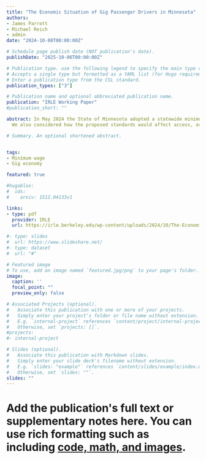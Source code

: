 ```yaml
---
title: "The Economic Situation of Gig Passenger Drivers in Minnesota"
authors:
- James Parrott
- Michael Reich
- admin
date: "2024-10-08T00:00:00Z"

# Schedule page publish date (NOT publication's date).
publishDate: "2025-10-06T00:00:00Z"

# Publication type. use the following legend to specify the main type of your publication, 0 = Uncategorized;  1 = Conference paper; 2 = Journal article; 3 = Preprint / Working Paper; 4 = Report; 5 = Book; 6 = Book section; 7 = Thesis; 8 = Patent
# Accepts a single type but formatted as a YAML list (for Hugo requirements).
# Enter a publication type from the CSL standard.
publication_types: ["3"]

# Publication name and optional abbreviated publication name.
publication: "IRLE Working Paper"
#publication_short: ""

abstract: In May 2024 the State of Minnesota adopted a statewide minimum compensation standard for transportation network company (TNC) drivers, following the models in place in New York City and Seattle. In a report we conducted for the state, we used trip and compensation data for all of 2022 to analyze driver activity and compensation levels in relation to time worked and driver expenses, as well as the number of hours and miles TNC drivers accumulate per week, disaggregated by wait time, dispatch time and ride time. We also estimated the extent of “multi-apping,” i.e., drivers providing trips for both TNC companies. Our proposed core compensation standard would allow drivers to earn the equivalent of the state and local minimum wages for employees after covering all vehicle expenses; our alternative formulation included benefits. 
  We also considered how the proposed standards would affect access, availability and costs of rides, and provide comparisons between the adopted Minnesota pay standard and those existing in New York City, Seattle, and the rest of Washington State. On an after-expense basis, the Minnesota pay standard will increase hourly pay from an average of $12.34 to a minimum of $18.13. Effective implementation will require regular monitoring and review to make adjustments if the balance of driver supply and consumer demand deviates from the baseline conditions prevailing in 2022. Going forward, the state needs to require regular reporting of unadjusted company data to ensure effective monitoring and enforcement. 

# Summary. An optional shortened abstract.


tags:
- Minimum wage
- Gig economy

featured: true

#hugoblox:
#  ids:
#    arxiv: 1512.04133v1

links:
- type: pdf
  provider: IRLE
  url: https://irle.berkeley.edu/wp-content/uploads/2024/10/The-Economic-Situation-of-Gig-Passenger-Drivers-in-Minnesota-IRLE-Working-Paper.pdf

#- type: slides
#  url: https://www.slideshare.net/
#- type: dataset
#  url: "#"

# Featured image
# To use, add an image named `featured.jpg/png` to your page's folder. 
image:
  caption: ''
  focal_point: ""
  preview_only: false

# Associated Projects (optional).
#   Associate this publication with one or more of your projects.
#   Simply enter your project's folder or file name without extension.
#   E.g. `internal-project` references `content/project/internal-project/index.md`.
#   Otherwise, set `projects: []`.
#projects:
#- internal-project

# Slides (optional).
#   Associate this publication with Markdown slides.
#   Simply enter your slide deck's filename without extension.
#   E.g. `slides: "example"` references `content/slides/example/index.md`.
#   Otherwise, set `slides: ""`.
slides: ""
---
```



# Add the publication's **full text** or **supplementary notes** here. You can use rich formatting such as including [code, math, and images](https://docs.hugoblox.com/content/writing-markdown-latex/).

